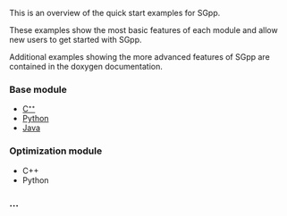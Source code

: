 This is an overview of the quick start examples for SGpp.

These examples show the most basic features of each module and allow new users to get started with SGpp.

Additional examples showing the more advanced features of SGpp are contained in the doxygen documentation.

### Base module
* [C⁺⁺](https://github.com/SGpp/SGpp/wiki/Base-introductory-example-(C%E2%81%BA%E2%81%BA))
* [Python](https://github.com/SGpp/SGpp/wiki/Base-quick-start-(Python))
* [Java](https://github.com/SGpp/SGpp/wiki/Base-quick-start-(Java))

### Optimization module
* C++
* Python

### ...


